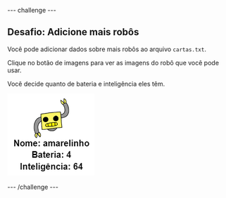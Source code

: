 --- challenge ---

## Desafio: Adicione mais robôs

Você pode adicionar dados sobre mais robôs ao arquivo `cartas.txt`.

Clique no botão de imagens para ver as imagens do robô que você pode usar.

Você decide quanto de bateria e inteligência eles têm.

![screenshot](images/robotrumps-yellow.png)

--- /challenge ---